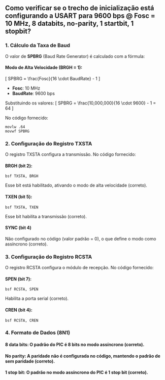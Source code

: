 ## Como verificar se o trecho de inicialização está configurando a USART para 9600 bps @ Fosc = 10 MHz, 8 databits, no-parity, 1 startbit, 1 stopbit?

### 1. Cálculo da Taxa de Baud
O valor de **SPBRG** (Baud Rate Generator) é calculado com a fórmula:

#### Modo de Alta Velocidade (BRGH = 1):
\[
SPBRG = \frac{Fosc}{16 \cdot BaudRate} - 1
\]

- **Fosc**: 10 MHz
- **BaudRate**: 9600 bps

Substituindo os valores:
\[
SPBRG = \frac{10,000,000}{16 \cdot 9600} - 1 = 64
\]

No código fornecido:
```assembly
movlw .64
movwf SPBRG
```

### 2. Configuração do Registro TXSTA
O registro TXSTA configura a transmissão. No código fornecido:

#### BRGH (bit 2):
```assembly
bsf TXSTA, BRGH
```
Esse bit está habilitado, ativando o modo de alta velocidade (correto).

#### TXEN (bit 5):
```assembly
bsf TXSTA, TXEN
```
Esse bit habilita a transmissão (correto).

#### SYNC (bit 4)
Não configurado no código (valor padrão = 0), o que define o modo como assíncrono (correto).

### 3. Configuração do Registro RCSTA
O registro RCSTA configura o módulo de recepção. No código fornecido:
#### SPEN (bit 7):
```assembly
bsf RCSTA, SPEN
```
Habilita a porta serial (correto).
#### CREN (bit 4):
```assembly
bsf RCSTA, CREN
```

### 4. Formato de Dados (8N1)

#### 8 data bits: O padrão do PIC é 8 bits no modo assíncrono (correto).
#### No parity: A paridade não é configurada no código, mantendo o padrão de sem paridade (correto).
#### 1 stop bit: O padrão no modo assíncrono do PIC é 1 stop bit (correto).
